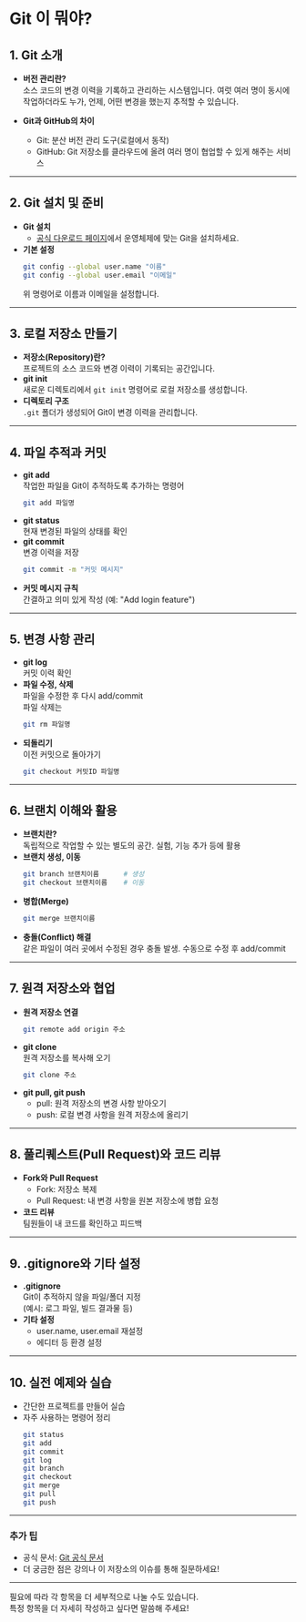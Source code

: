 
# Git 이 뭐야?

## 1. Git 소개

- **버전 관리란?**  
  소스 코드의 변경 이력을 기록하고 관리하는 시스템입니다.
  여럿
  여러 명이 동시에 작업하더라도 누가, 언제, 어떤 변경을 했는지 추적할 수 있습니다.
  
- **Git과 GitHub의 차이**  
  - Git: 분산 버전 관리 도구(로컬에서 동작)
  - GitHub: Git 저장소를 클라우드에 올려 여러 명이 협업할 수 있게 해주는 서비스

---

## 2. Git 설치 및 준비

- **Git 설치**  
  - [공식 다운로드 페이지](https://git-scm.com/downloads)에서 운영체제에 맞는 Git을 설치하세요.
- **기본 설정**
  ```bash
  git config --global user.name "이름"
  git config --global user.email "이메일"
  ```
  위 명령어로 이름과 이메일을 설정합니다.

---

## 3. 로컬 저장소 만들기

- **저장소(Repository)란?**  
  프로젝트의 소스 코드와 변경 이력이 기록되는 공간입니다.
- **git init**  
  새로운 디렉토리에서 `git init` 명령어로 로컬 저장소를 생성합니다.
- **디렉토리 구조**  
  `.git` 폴더가 생성되어 Git이 변경 이력을 관리합니다.

---

## 4. 파일 추적과 커밋

- **git add**  
  작업한 파일을 Git이 추적하도록 추가하는 명령어
  ```bash
  git add 파일명
  ```
- **git status**  
  현재 변경된 파일의 상태를 확인
- **git commit**  
  변경 이력을 저장
  ```bash
  git commit -m "커밋 메시지"
  ```
- **커밋 메시지 규칙**  
  간결하고 의미 있게 작성 (예: "Add login feature")

---

## 5. 변경 사항 관리

- **git log**  
  커밋 이력 확인
- **파일 수정, 삭제**  
  파일을 수정한 후 다시 add/commit  
  파일 삭제는
  ```bash
  git rm 파일명
  ```
- **되돌리기**  
  이전 커밋으로 돌아가기  
  ```bash
  git checkout 커밋ID 파일명
  ```

---

## 6. 브랜치 이해와 활용

- **브랜치란?**  
  독립적으로 작업할 수 있는 별도의 공간. 실험, 기능 추가 등에 활용
- **브랜치 생성, 이동**
  ```bash
  git branch 브랜치이름      # 생성
  git checkout 브랜치이름    # 이동
  ```
- **병합(Merge)**
  ```bash
  git merge 브랜치이름
  ```
- **충돌(Conflict) 해결**  
  같은 파일이 여러 곳에서 수정된 경우 충돌 발생. 수동으로 수정 후 add/commit

---

## 7. 원격 저장소와 협업

- **원격 저장소 연결**
  ```bash
  git remote add origin 주소
  ```
- **git clone**  
  원격 저장소를 복사해 오기
  ```bash
  git clone 주소
  ```
- **git pull, git push**
  - pull: 원격 저장소의 변경 사항 받아오기
  - push: 로컬 변경 사항을 원격 저장소에 올리기

---

## 8. 풀리퀘스트(Pull Request)와 코드 리뷰

- **Fork와 Pull Request**  
  - Fork: 저장소 복제
  - Pull Request: 내 변경 사항을 원본 저장소에 병합 요청
- **코드 리뷰**  
  팀원들이 내 코드를 확인하고 피드백

---

## 9. .gitignore와 기타 설정

- **.gitignore**  
  Git이 추적하지 않을 파일/폴더 지정  
  (예시: 로그 파일, 빌드 결과물 등)
- **기타 설정**  
  - user.name, user.email 재설정
  - 에디터 등 환경 설정

---

## 10. 실전 예제와 실습

- 간단한 프로젝트를 만들어 실습  
- 자주 사용하는 명령어 정리  
  ```bash
  git status
  git add
  git commit
  git log
  git branch
  git checkout
  git merge
  git pull
  git push
  ```

---

### 추가 팁

- 공식 문서: [Git 공식 문서](https://git-scm.com/doc)
- 더 궁금한 점은 강의나 이 저장소의 이슈를 통해 질문하세요!

---

필요에 따라 각 항목을 더 세부적으로 나눌 수도 있습니다.  
특정 항목을 더 자세히 작성하고 싶다면 말씀해 주세요!
